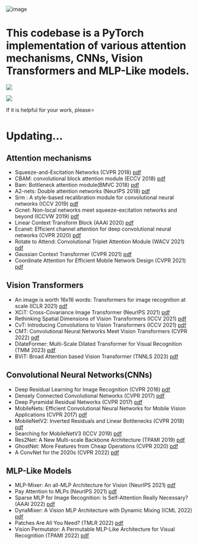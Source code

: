 ![image](https://github.com/changzy00/pytorch-attention/blob/master/images/logo.jpg)
# This codebase is a PyTorch implementation of various attention mechanisms, CNNs, Vision Transformers and MLP-Like models.

![](https://img.shields.io/badge/python->=v3.0-yellowgreen)

![](https://img.shields.io/badge/pytorch->=v1.5-yellowgreen)

If it is helpful for your work, please⭐

# Updating...

## Attention mechanisms

* Squeeze-and-Excitation Networks (CVPR 2018) [pdf](https://arxiv.org/pdf/1709.01507)
* CBAM: convolutional block attention module (ECCV 2018) [pdf](https://openaccess.thecvf.com/content_ECCV_2018/papers/Sanghyun_Woo_Convolutional_Block_Attention_ECCV_2018_paper.pdf) 
* Bam: Bottleneck attention module(BMVC 2018) [pdf](http://bmvc2018.org/contents/papers/0092.pdf)
* A2-nets: Double attention networks (NeurIPS 2018) [pdf](https://arxiv.org/pdf/1810.11579)
* Srm : A style-based recalibration module for convolutional neural networks (ICCV 2019)  [pdf](https://arxiv.org/pdf/1903.10829) 
* Gcnet: Non-local networks meet squeeze-excitation networks and beyond (ICCVW 2019) [pdf](https://arxiv.org/pdf/1904.11492)
* Linear Context Transform Block (AAAI 2020) [pdf](https://arxiv.org/pdf/1909.03834v2)
* Ecanet: Efficient channel attention for deep convolutional neural networks (CVPR 2020) [pdf](https://arxiv.org/pdf/1910.03151)
* Rotate to Attend: Convolutional Triplet Attention Module (WACV 2021) [pdf](http://arxiv.org/pdf/2010.03045)
* Gaussian Context Transformer (CVPR 2021) [pdf](http://openaccess.thecvf.com//content/CVPR2021/papers/Ruan_Gaussian_Context_Transformer_CVPR_2021_paper.pdf)
* Coordinate Attention for Efficient Mobile Network Design (CVPR 2021) [pdf](https://arxiv.org/abs/2103.02907)

## Vision Transformers

* An image is worth 16x16 words: Transformers for image recognition at scale (ICLR 2021) [pdf](https://arxiv.org/pdf/2010.11929)
* XCiT: Cross-Covariance Image Transformer (NeurIPS 2021) [pdf](https://arxiv.org/pdf/2106.09681)
* Rethinking Spatial Dimensions of Vision Transformers (ICCV 2021) [pdf](https://arxiv.org/abs/2103.16302)
* CvT: Introducing Convolutions to Vision Transformers (ICCV 2021) [pdf](https://arxiv.org/abs/2103.15808)
* CMT: Convolutional Neural Networks Meet Vision Transformers (CVPR 2022) [pdf](http://arxiv.org/pdf/2107.06263)
* DilateFormer: Multi-Scale Dilated Transformer for Visual Recognition (TMM 2023) [pdf](https://arxiv.org/abs/2302.01791)
* BViT: Broad Attention based Vision Transformer (TNNLS 2023) [pdf](https://arxiv.org/abs/2202.06268)



## Convolutional Neural Networks(CNNs)

* Deep Residual Learning for Image Recognition (CVPR 2016) [pdf](https://arxiv.org/abs/1512.03385)
* Densely Connected Convolutional Networks (CVPR 2017) [pdf](http://arxiv.org/abs/1608.06993v5)
* Deep Pyramidal Residual Networks (CVPR 2017) [pdf](https://arxiv.org/pdf/1610.02915)
* MobileNets: Efficient Convolutional Neural Networks for Mobile Vision Applications (CVPR 2017) [pdf](https://arxiv.org/pdf/1704.04861.pdf)
* MobileNetV2: Inverted Residuals and Linear Bottlenecks (CVPR 2018) [pdf](https://arxiv.org/abs/1801.04381)
* Searching for MobileNetV3 (ICCV 2019) [pdf](https://arxiv.org/pdf/1905.02244)
* Res2Net: A New Multi-scale Backbone Architecture (TPAMI 2019) [pdf](https://arxiv.org/pdf/1904.01169)
* GhostNet: More Features from Cheap Operations (CVPR 2020) [pdf](https://arxiv.org/abs/1911.11907)
* A ConvNet for the 2020s (CVPR 2022) [pdf](https://arxiv.org/abs/2201.03545)

## MLP-Like Models

* MLP-Mixer: An all-MLP Architecture for Vision (NeurIPS 2021) [pdf](https://arxiv.org/pdf/2105.01601.pdf)
* Pay Attention to MLPs (NeurIPS 2021) [pdf]( https://arxiv.org/pdf/2105.08050)
* Sparse MLP for Image Recognition: Is Self-Attention Really Necessary? (AAAI 2022) [pdf](https://arxiv.org/abs/2109.05422)
* DynaMixer: A Vision MLP Architecture with Dynamic Mixing (ICML 2022) [pdf](https://arxiv.org/pdf/2201.12083)
* Patches Are All You Need? (TMLR 2022) [pdf](https://arxiv.org/pdf/2201.09792)
* Vision Permutator: A Permutable MLP-Like Architecture for Visual Recognition (TPAMI 2022) [pdf](https://arxiv.org/abs/2106.12368)

